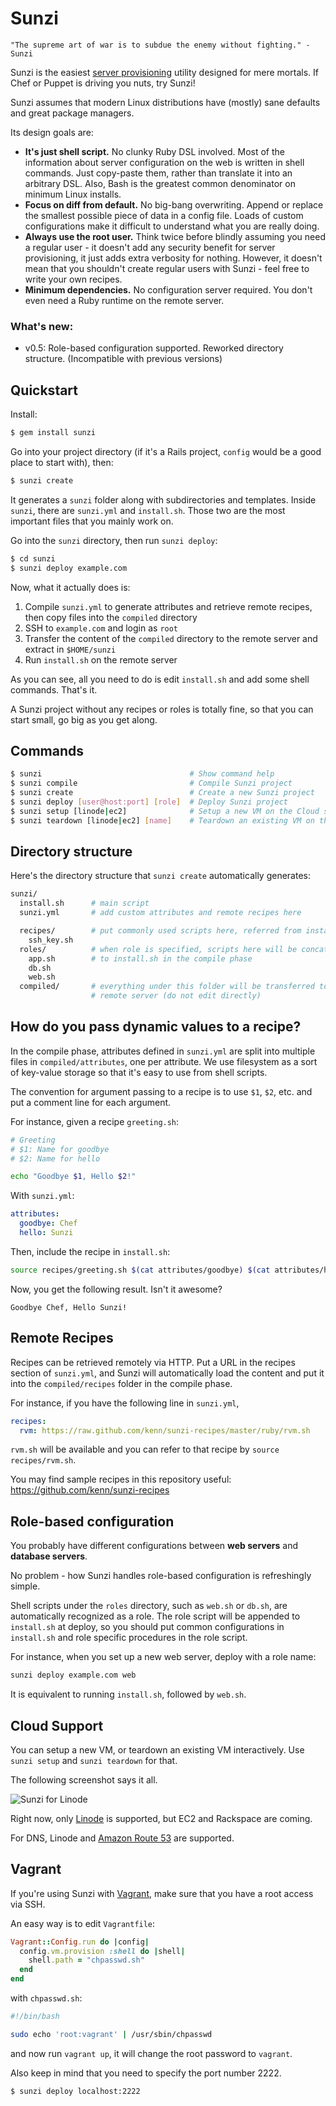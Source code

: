 Sunzi
=====

```
"The supreme art of war is to subdue the enemy without fighting." - Sunzi
```

Sunzi is the easiest [server provisioning](http://en.wikipedia.org/wiki/Provisioning#Server_provisioning) utility designed for mere mortals. If Chef or Puppet is driving you nuts, try Sunzi!

Sunzi assumes that modern Linux distributions have (mostly) sane defaults and great package managers.

Its design goals are:

* **It's just shell script.** No clunky Ruby DSL involved. Most of the information about server configuration on the web is written in shell commands. Just copy-paste them, rather than translate it into an arbitrary DSL. Also, Bash is the greatest common denominator on minimum Linux installs.
* **Focus on diff from default.** No big-bang overwriting. Append or replace the smallest possible piece of data in a config file. Loads of custom configurations make it difficult to understand what you are really doing.
* **Always use the root user.** Think twice before blindly assuming you need a regular user - it doesn't add any security benefit for server provisioning, it just adds extra verbosity for nothing. However, it doesn't mean that you shouldn't create regular users with Sunzi - feel free to write your own recipes.
* **Minimum dependencies.** No configuration server required. You don't even need a Ruby runtime on the remote server.

### What's new:

* v0.5: Role-based configuration supported. Reworked directory structure. (Incompatible with previous versions)

Quickstart
----------

Install:

```bash
$ gem install sunzi
```

Go into your project directory (if it's a Rails project, `config` would be a good place to start with), then:

```bash
$ sunzi create
```

It generates a `sunzi` folder along with subdirectories and templates. Inside `sunzi`, there are `sunzi.yml` and `install.sh`. Those two are the most important files that you mainly work on.

Go into the `sunzi` directory, then run `sunzi deploy`:

```bash
$ cd sunzi
$ sunzi deploy example.com
```

Now, what it actually does is:

1. Compile `sunzi.yml` to generate attributes and retrieve remote recipes, then copy files into the `compiled` directory
1. SSH to `example.com` and login as `root`
1. Transfer the content of the `compiled` directory to the remote server and extract in `$HOME/sunzi`
1. Run `install.sh` on the remote server

As you can see, all you need to do is edit `install.sh` and add some shell commands. That's it.

A Sunzi project without any recipes or roles is totally fine, so that you can start small, go big as you get along.

Commands
--------

```bash
$ sunzi                                 # Show command help
$ sunzi compile                         # Compile Sunzi project
$ sunzi create                          # Create a new Sunzi project
$ sunzi deploy [user@host:port] [role]  # Deploy Sunzi project
$ sunzi setup [linode|ec2]              # Setup a new VM on the Cloud services
$ sunzi teardown [linode|ec2] [name]    # Teardown an existing VM on the Cloud services
```

Directory structure
-------------------

Here's the directory structure that `sunzi create` automatically generates:

```bash
sunzi/
  install.sh      # main script
  sunzi.yml       # add custom attributes and remote recipes here

  recipes/        # put commonly used scripts here, referred from install.sh
    ssh_key.sh
  roles/          # when role is specified, scripts here will be concatenated
    app.sh        # to install.sh in the compile phase
    db.sh
    web.sh
  compiled/       # everything under this folder will be transferred to the
                  # remote server (do not edit directly)
```

How do you pass dynamic values to a recipe?
-------------------------------------------

In the compile phase, attributes defined in `sunzi.yml` are split into multiple files in `compiled/attributes`, one per attribute. We use filesystem as a sort of key-value storage so that it's easy to use from shell scripts.

The convention for argument passing to a recipe is to use `$1`, `$2`, etc. and put a comment line for each argument.

For instance, given a recipe `greeting.sh`:

```bash
# Greeting
# $1: Name for goodbye
# $2: Name for hello

echo "Goodbye $1, Hello $2!"
```

With `sunzi.yml`:

```yaml
attributes:
  goodbye: Chef
  hello: Sunzi
```

Then, include the recipe in `install.sh`:

```bash
source recipes/greeting.sh $(cat attributes/goodbye) $(cat attributes/hello)
```

Now, you get the following result. Isn't it awesome?

```
Goodbye Chef, Hello Sunzi!
```

Remote Recipes
--------------

Recipes can be retrieved remotely via HTTP. Put a URL in the recipes section of `sunzi.yml`, and Sunzi will automatically load the content and put it into the `compiled/recipes` folder in the compile phase.

For instance, if you have the following line in `sunzi.yml`,

```yaml
recipes:
  rvm: https://raw.github.com/kenn/sunzi-recipes/master/ruby/rvm.sh
```

`rvm.sh` will be available and you can refer to that recipe by `source recipes/rvm.sh`.

You may find sample recipes in this repository useful: https://github.com/kenn/sunzi-recipes

Role-based configuration
------------------------

You probably have different configurations between **web servers** and **database servers**.

No problem - how Sunzi handles role-based configuration is refreshingly simple.

Shell scripts under the `roles` directory, such as `web.sh` or `db.sh`, are automatically recognized as a role. The role script will be appended to `install.sh` at deploy, so you should put common configurations in `install.sh` and role specific procedures in the role script.

For instance, when you set up a new web server, deploy with a role name:

```bash
sunzi deploy example.com web
```

It is equivalent to running `install.sh`, followed by `web.sh`.

Cloud Support
-------------

You can setup a new VM, or teardown an existing VM interactively. Use `sunzi setup` and `sunzi teardown` for that.

The following screenshot says it all.

![Sunzi for Linode](http://farm8.staticflickr.com/7210/6783789868_ab89010d5c.jpg)

Right now, only [Linode](http://www.linode.com/) is supported, but EC2 and Rackspace are coming.

For DNS, Linode and [Amazon Route 53](http://aws.amazon.com/route53/) are supported.

Vagrant
-------

If you're using Sunzi with [Vagrant](http://vagrantup.com/), make sure that you have a root access via SSH.

An easy way is to edit `Vagrantfile`:

```ruby
Vagrant::Config.run do |config|
  config.vm.provision :shell do |shell|
    shell.path = "chpasswd.sh"
  end
end
```

with `chpasswd.sh`:

```bash
#!/bin/bash

sudo echo 'root:vagrant' | /usr/sbin/chpasswd
```

and now run `vagrant up`, it will change the root password to `vagrant`.

Also keep in mind that you need to specify the port number 2222.

```bash
$ sunzi deploy localhost:2222
```

